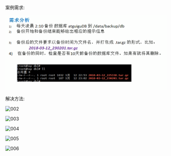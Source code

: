 案例需求:

![001](001.png)

解决方法:

![002](D:\Linux_Notes\Linux大数据定制(shell编程)\shell定时维护数据库\002.png)

![003](D:\Linux_Notes\Linux大数据定制(shell编程)\shell定时维护数据库\003.png)

![004](D:\Linux_Notes\Linux大数据定制(shell编程)\shell定时维护数据库\004.png)

![005](D:\Linux_Notes\Linux大数据定制(shell编程)\shell定时维护数据库\005.png)

![006](D:\Linux_Notes\Linux大数据定制(shell编程)\shell定时维护数据库\006.png)

